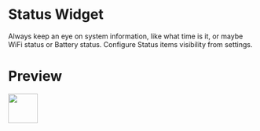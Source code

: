 # Status Widget
Always keep an eye on system information, like what time is it, or maybe WiFi status or Battery status. Configure Status items visibility from settings.

# Preview
<img src="https://pock.app/_nuxt/img/pock_status_widget.33efaa7.png" height="60">

